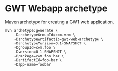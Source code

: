 # GWT Webapp archetype

Maven archetype for creating a GWT web application.

```
mvn archetype:generate \
    -DarchetypeGroupId=com.vrm \
    -DarchetypeArtifactId=gwt-web-archetype \ 
    -DarchetypeVersion=0.1-SNAPSHOT \
    -DgroupId=com.foo \
    -Dversion=0.1-SNAPSHOT \
    -Dpackege=com.foo.bar \
    -DartifactId=foo-bar \
    -Dapp-name=foobar
```